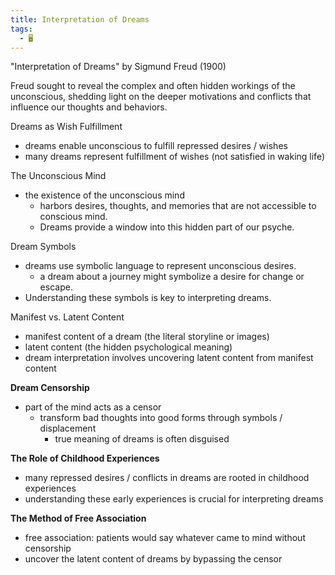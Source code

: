 ```yaml
---
title: Interpretation of Dreams
tags:
  - 🖥️
---
```


"Interpretation of Dreams" by Sigmund Freud (1900)  

Freud sought to reveal the complex and often hidden workings of the unconscious, shedding light on the deeper motivations and conflicts that influence our thoughts and behaviors.  



Dreams as Wish Fulfillment  
- dreams enable unconscious to fulfill repressed desires / wishes
- many dreams represent fulfillment of wishes (not satisfied in waking life)

The Unconscious Mind  
- the existence of the unconscious mind
	- harbors desires, thoughts, and memories that are not accessible to conscious mind.
	- Dreams provide a window into this hidden part of our psyche.

Dream Symbols  
- dreams use symbolic language to represent unconscious desires.
	- a dream about a journey might symbolize a desire for change or escape.
- Understanding these symbols is key to interpreting dreams.

Manifest vs. Latent Content  
- manifest content of a dream (the literal storyline or images)
- latent content (the hidden psychological meaning)
- dream interpretation involves uncovering latent content from manifest content

**Dream Censorship**  
- part of the mind acts as a censor
	- transform bad thoughts into good forms through symbols / displacement
		- true meaning of dreams is often disguised

**The Role of Childhood Experiences**  
- many repressed desires / conflicts in dreams are rooted in childhood experiences
- understanding these early experiences is crucial for interpreting dreams

**The Method of Free Association**  
- free association: patients would say whatever came to mind without censorship
- uncover the latent content of dreams by bypassing the censor